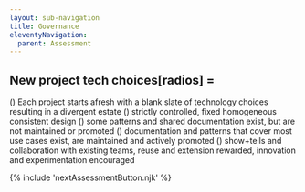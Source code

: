 ```yaml
---
layout: sub-navigation
title: Governance
eleventyNavigation:
  parent: Assessment
---
```


## New project tech choices[radios] = 
() Each project starts afresh with a blank slate of technology choices resulting in a divergent estate
() strictly controlled, fixed homogeneous consistent design
() some patterns and shared documentation exist, but are not maintained or promoted
() documentation and patterns that cover most use cases exist, are maintained and actively promoted
() show+tells and collaboration with existing teams, reuse and extension rewarded, innovation and experimentation encouraged

{% include 'nextAssessmentButton.njk' %}

